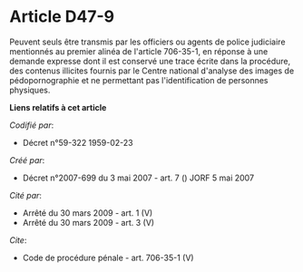 # Article D47-9

Peuvent seuls être transmis par les officiers ou agents de police judiciaire mentionnés au premier alinéa de l'article
706-35-1, en réponse à une demande expresse dont il est conservé une trace écrite dans la procédure, des contenus illicites
fournis par le Centre national d'analyse des images de pédopornographie et ne permettant pas l'identification de personnes
physiques.

**Liens relatifs à cet article**

_Codifié par_:

  - Décret n°59-322 1959-02-23

_Créé par_:

  - Décret n°2007-699 du 3 mai 2007 - art. 7 () JORF 5 mai 2007

_Cité par_:

  - Arrêté du 30 mars 2009 - art. 1 (V)
  - Arrêté du 30 mars 2009 - art. 3 (V)

_Cite_:

  - Code de procédure pénale - art. 706-35-1 (V)
